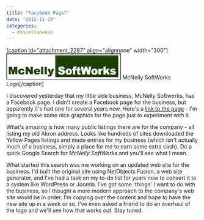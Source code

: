 ```yaml
---
title: "Facebook Page?"
date: "2012-11-29"
categories: 
  - Miscellaneous
---
```


\[caption id="attachment\_2287" align="alignnone" width="300"\][![McNelly SoftWorks Logo](images/msw_logo_md.jpg "McNelly SoftWorks Logo")](http://www.thewargos.com/2012/11/facebook-page/msw_logo_md/) McNelly SoftWorks Logo\[/caption\]

I discovered yesterday that my little side business, McNelly Softworks, has a Facebook page. I didn't create a Facebook page for the business, but apparently it's had one for several years now. Here's a [link to the page](https://www.facebook.com/pages/McNelly-Softworks/162508630443365?ref=ts&fref=ts "Link to McNelly SoftWorks Facebook Page") - I'm going to make some nice graphics for the page just to experiment with it.

What's amazing is how many public listings there are for the company - all listing my old Akron address. Looks like hundreds of sites downloaded the Yellow Pages listings and made entries for my business (which isn't actually much of a business, simply a place for me to earn some extra cash). Do a quick Google Search for _McNelly SoftWorks_ and you'll see what I mean.

What started this search was me working on an updated web site for the business. I'd built the original site using NetObjects Fusion, a web site generator, and I've had a task on my to-do list for years now to convert it to a system like WordPress or Joomla. I've got some 'things' I want to do with the business, so I thought a more modern approach to the company's web site would be in order. I'm copying over the content and hope to have the new site up in a week or so. I've even asked a friend to do an overhaul of the logo and we'll see how that works out. Stay tuned.
